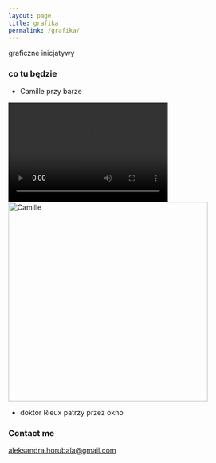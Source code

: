 ```yaml
---
layout: page
title: grafika
permalink: /grafika/
---
```


graficzne inicjatywy

### co tu będzie

- Camille przy barze

<video src="{{ site.baseurl }}/images/camille.mp4" width="320" height="200" controls preload></video>
<img src="{{ site.baseurl }}/images/camille2.gif" alt="Camille" style="width: 400px;"/></img>


- doktor Rieux patrzy przez okno


### Contact me

[aleksandra.horubala@gmail.com](mailto:aleksandra.horubala@gmail.com)

